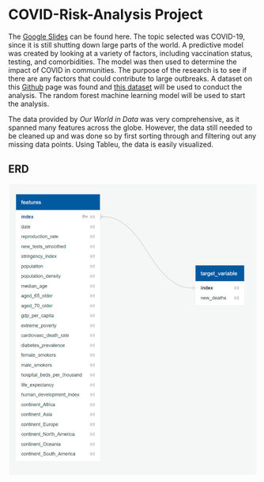 # COVID-Risk-Analysis Project  

The [Google Slides](https://docs.google.com/presentation/d/101htR5K1BQZjaQds0KX6pGQzegq2OEnil5-H-vAukYI/edit?usp=sharing) can be found here.
The topic selected was COVID-19, since it is still shutting down large parts of the world. A predictive model was created by looking at a variety of factors, including vaccination status, testing, and comorbidities. The model was then used to determine the impact of COVID in communities. The purpose of the research is to see if there are any factors that could contribute to large outbreaks. A dataset on this [Github](https://github.com/owid/covid-19-data/blob/master/public/data/README.md) page was found and [this dataset](https://covid.ourworldindata.org/data/owid-covid-data.csv) will be used to conduct the analysis. The random forest machine learning model will be used to start the analysis.


The data provided by *Our World in Data* was very comprehensive, as it spanned many features across the globe. However, the data still needed to be cleaned up and was done so by first sorting through and filtering out any missing data points. Using Tableu, the data is easily visualized. 



## ERD
<div align="center"> 

<img src = https://raw.githubusercontent.com/RobC30/COVID-Risk-Analysis/main/Resources/ERD.png width = 500 >

</div>
